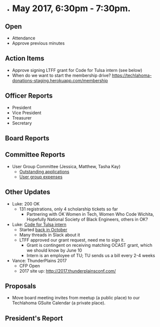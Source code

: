 * # May 2017, 6:30pm - 7:30pm.

## Open
* Attendance
* Approve previous minutes

## Action Items
* Approve signing LTFF grant for Code for Tulsa intern (see below)
* When do we want to start the membership drive? https://techlahoma-donations-staging.herokuapp.com/membership

## Officer Reports
* President
* Vice President
* Treasurer
* Secretary

## Board Reports


## Committee Reports
* User Group Committee (Jessica, Matthew, Tasha Kay)
  * [Outstanding applications](https://drive.google.com/open?id=12Z_a0h_E-VPeIC-NgNsw9kSPdkJSi0S52yK2zoeVkcI)
  * [User group expenses](https://drive.google.com/open?id=1qwm54kk_yB6RCDB33O9m0YeUoJkOoV2B945wTAhZcZY)
## Other Updates
* Luke: 200 OK
  * 131 registrations, only 4 scholarship tickets so far
    * Partnering with OK Women in Tech, Women Who Code Wichita, Hopefully National Society of Black Engineers, others in OK?
* Luke: [Code for Tulsa intern](https://docs.google.com/document/d/1AgpXspqSi3Ri-7Zuo1ClGY-DAQiSnBdqt3mjgekYyWE/edit)
  * Started [back in October](https://github.com/techlahoma/board_meetings/blob/6f752122023f642fad93a9b359c0cebab1cc6f8a/2016/10_october.md#individual-projects)
  * Many threads in Slack about it
  * LTFF approved our grant request, need me to sign it.
    * Grant is contingent on receiving matching OCAST grant, which we should know by June 10
    * Intern is an employee of TU; TU sends us a bill every 2-4 weeks
* Vance: ThunderPlains 2017
  * CFP Open
  * 2017 site up: http://2017.thunderplainsconf.com/
## Proposals
* Move board meeting invites from meetup (a public place) to our Techlahoma GSuite Calendar (a private place).
  
## President's Report 
